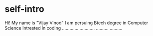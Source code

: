# self-intro
Hi! My name is "Vijay Vinod"
I am persuing Btech degree in Computer Science
Intrested in coding
.............
............
..........
..........
